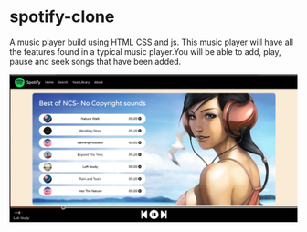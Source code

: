 # spotify-clone
A music player build using HTML CSS and js. This music player will have all the features found in a typical music player.You will be able to add, play, pause and seek songs that have been added. 


<img align="center" src="https://github.com/sagarhande/spotify-clone/blob/main/images/Screenshot%20from%202022-07-04%2010-55-18.png?raw=true">
